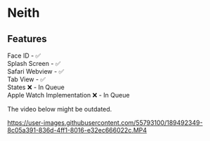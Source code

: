# Neith
## Features 
Face ID - ✅\
Splash Screen - ✅ \
Safari Webview - ✅ \
Tab View - ✅ \
States ❌ - In Queue \
Apple Watch Implementation ❌ - In Queue 

The video below might be outdated.

https://user-images.githubusercontent.com/55793100/189492349-8c05a391-836d-4ff1-8016-e32ec666022c.MP4





